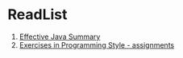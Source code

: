 # ReadList

1. [Effective Java Summary](https://qtips.github.io/2017/08/effective-java-summary)
2. [Exercises in Programming Style - assignments](https://blog.frankel.ch/exercises-programming-style/1/)
